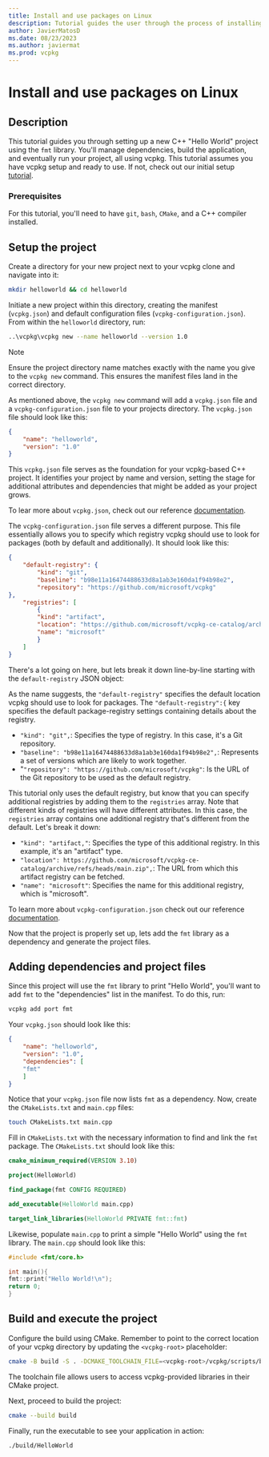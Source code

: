 ```yaml
---
title: Install and use packages on Linux
description: Tutorial guides the user through the process of installing and using packages on Linux with vcpkg.
author: JavierMatosD
ms.date: 08/23/2023
ms.author: javiermat
ms.prod: vcpkg
---
```

# Install and use packages on Linux

## Description

This tutorial guides you through setting up a new C++ "Hello World" project using the `fmt` library. You'll manage dependencies, build the application, and eventually run your project, all using vcpkg. This tutorial assumes you have vcpkg setup and ready to use. If not, check out our initial setup [tutorial](setup-vcpkg.md).

### Prerequisites

For this tutorial, you'll need to have `git`, `bash`, `CMake`, and a C++ compiler installed.

## Setup the project

Create a directory for your new project next to your vcpkg clone and navigate into it:

```bash
mkdir helloworld && cd helloworld
```

Initiate a new project within this directory, creating the manifest (`vcpkg.json`) and default configuration files (`vcpkg-configuration.json`). From within the `helloworld` directory, run:

```bash
..\vcpkg\vcpkg new --name helloworld --version 1.0
```

>[!NOTE]
>Ensure the project directory name matches exactly with the name you give to the `vcpkg new` command. This ensures the manifest files land in the correct directory.

As mentioned above, the `vcpkg new` command will add a `vcpkg.json` file and a `vcpkg-configuration.json` file to your projects directory. The `vcpkg.json` file should look like this:

```json
{
    "name": "helloworld",
    "version": "1.0"
}
```

This `vcpkg.json` file serves as the foundation for your vcpkg-based C++ project. It identifies your project by name and version, setting the stage for additional attributes and dependencies that might be added as your project grows.

To lear more about `vcpkg.json`, check out our reference [documentation](..\reference\vcpkg-json.md).

The `vcpkg-configuration.json` file serves a different purpose. This file essentially allows you to specify which registry vcpkg should use to look for packages (both by default and additionally). It should look like this:

```json
{
    "default-registry": {
        "kind": "git",
        "baseline": "b98e11a16474488633d8a1ab3e160da1f94b98e2",
        "repository": "https://github.com/microsoft/vcpkg"
},
    "registries": [
        {
        "kind": "artifact",
        "location": "https://github.com/microsoft/vcpkg-ce-catalog/archive/refs/heads/main.zip",
        "name": "microsoft"
        }
    ]
}
```

There's a lot going on here, but lets break it down line-by-line starting with the `default-registry` JSON object:

As the name suggests, the `"default-registry"` specifies the default location vcpkg should use to look for packages. The `"default-registry":{` key specifies the default package-registry settings containing details about the registry.

* `"kind": "git",`: Specifies the type of registry. In this case, it's a Git repository.
* `"baseline": "b98e11a16474488633d8a1ab3e160da1f94b98e2",`: Represents a set of versions which are likely to work together.
* "`"repository": "https://github.com/microsoft/vcpkg"`: Is the URL of the Git repository to be used as the default registry.

This tutorial only uses the default registry, but know that you can specify additional registries by adding them to the `registries` array. Note that different kinds of registries will have different attributes. In this case, the `registries` array contains one additional registry that's different from the default. Let's break it down:

* `"kind": "artifact,"`: Specifies the type of this additional registry. In this example, it's an "artifact" type.
* `"location": https://github.com/microsoft/vcpkg-ce-catalog/archive/refs/heads/main.zip",`: The URL from which this artifact registry can be fetched.
* `"name": "microsoft"`: Specifies the name for this additional registry, which is "microsoft".

To learn more about `vcpkg-configuration.json` check out our reference [documentation](..\reference\vcpkg-configuration-json.md).

Now that the project is properly set up, lets add the `fmt` library as a dependency and generate the project files.

## Adding dependencies and project files

Since this project will use the `fmt` library to print "Hello World", you'll want to add `fmt` to the "dependencies" list in the manifest. To do this, run:

```bash
vcpkg add port fmt
```

Your `vcpkg.json` should look like this:

```json
{
    "name": "helloworld",
    "version": "1.0",
    "dependencies": [
    "fmt"
    ]
}
```

Notice that your `vcpkg.json` file now lists `fmt` as a dependency. Now, create the `CMakeLists.txt` and `main.cpp` files:

```bash
touch CMakeLists.txt main.cpp
```

Fill in `CMakeLists.txt` with the necessary information to find and link the `fmt` package. The `CMakeLists.txt` should look like this:

```cmake
cmake_minimum_required(VERSION 3.10)

project(HelloWorld)

find_package(fmt CONFIG REQUIRED)

add_executable(HelloWorld main.cpp)

target_link_libraries(HelloWorld PRIVATE fmt::fmt)
```

Likewise, populate `main.cpp` to print a simple "Hello World" using the `fmt` library. The `main.cpp` should look like this:

```cpp
#include <fmt/core.h>

int main(){
fmt::print("Hello World!\n");
return 0;
}
```

## Build and execute the project

Configure the build using CMake. Remember to point to the correct location of your vcpkg directory by updating the `<vcpkg-root>` placeholder:

```bash
cmake -B build -S . -DCMAKE_TOOLCHAIN_FILE=<vcpkg-root>/vcpkg/scripts/buildsystems/vcpkg.cmake
```

The toolchain file allows users to access vcpkg-provided libraries in their CMake project.

Next, proceed to build the project:

```bash
cmake --build build
```

Finally, run the executable to see your application in action:

```bash
./build/HelloWorld
```
